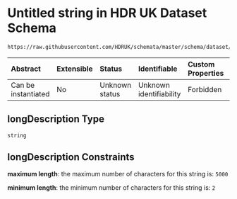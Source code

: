 # Untitled string in HDR UK Dataset Schema

```txt
https://raw.githubusercontent.com/HDRUK/schemata/master/schema/dataset/dataset.schema.json#/definitions/longDescription
```



| Abstract            | Extensible | Status         | Identifiable            | Custom Properties | Additional Properties | Access Restrictions | Defined In                                                                                        |
| :------------------ | :--------- | :------------- | :---------------------- | :---------------- | :-------------------- | :------------------ | :------------------------------------------------------------------------------------------------ |
| Can be instantiated | No         | Unknown status | Unknown identifiability | Forbidden         | Allowed               | none                | [dataset.schema.json*](../../../schema/dataset/latest/dataset.schema.json "open original schema") |

## longDescription Type

`string`

## longDescription Constraints

**maximum length**: the maximum number of characters for this string is: `5000`

**minimum length**: the minimum number of characters for this string is: `2`
